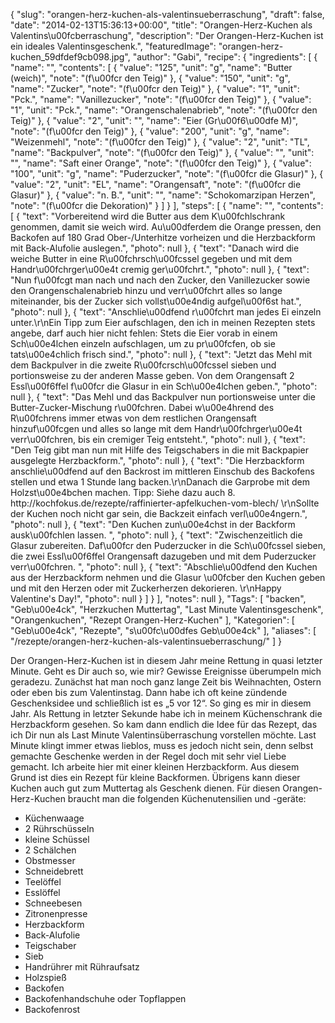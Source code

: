 {
    "slug": "orangen-herz-kuchen-als-valentinsueberraschung",
    "draft": false,
    "date": "2014-02-13T15:36:13+00:00",
    "title": "Orangen-Herz-Kuchen als Valentins\u00fcberraschung",
    "description": "Der Orangen-Herz-Kuchen ist ein ideales Valentinsgeschenk.",
    "featuredImage": "orangen-herz-kuchen_59dfdef9cb098.jpg",
    "author": "Gabi",
    "recipe": {
        "ingredients": [
            {
                "name": "",
                "contents": [
                    {
                        "value": "125",
                        "unit": "g",
                        "name": "Butter (weich)",
                        "note": "(f\u00fcr den Teig)"
                    },
                    {
                        "value": "150",
                        "unit": "g",
                        "name": "Zucker",
                        "note": "(f\u00fcr den Teig)"
                    },
                    {
                        "value": "1",
                        "unit": "Pck.",
                        "name": "Vanillezucker",
                        "note": "(f\u00fcr den Teig)"
                    },
                    {
                        "value": "1",
                        "unit": "Pck.",
                        "name": "Orangenschalenabrieb",
                        "note": "(f\u00fcr den Teig)"
                    },
                    {
                        "value": "2",
                        "unit": "",
                        "name": "Eier (Gr\u00f6\u00dfe M)",
                        "note": "(f\u00fcr den Teig)"
                    },
                    {
                        "value": "200",
                        "unit": "g",
                        "name": "Weizenmehl",
                        "note": "(f\u00fcr den Teig)"
                    },
                    {
                        "value": "2",
                        "unit": "TL",
                        "name": "Backpulver",
                        "note": "(f\u00fcr den Teig)"
                    },
                    {
                        "value": "",
                        "unit": "",
                        "name": "Saft einer Orange",
                        "note": "(f\u00fcr den Teig)"
                    },
                    {
                        "value": "100",
                        "unit": "g",
                        "name": "Puderzucker",
                        "note": "(f\u00fcr die Glasur)"
                    },
                    {
                        "value": "2",
                        "unit": "EL",
                        "name": "Orangensaft",
                        "note": "(f\u00fcr die Glasur)"
                    },
                    {
                        "value": "n. B.",
                        "unit": "",
                        "name": "Schokomarzipan Herzen",
                        "note": "(f\u00fcr die Dekoration)"
                    }
                ]
            }
        ],
        "steps": [
            {
                "name": "",
                "contents": [
                    {
                        "text": "Vorbereitend wird die Butter aus dem K\u00fchlschrank genommen, damit sie weich wird. Au\u00dferdem die Orange pressen,  den Backofen auf 180 Grad Ober-\/Unterhitze vorheizen und die Herzbackform mit Back-Alufolie auslegen.",
                        "photo": null
                    },
                    {
                        "text": "Danach wird die weiche Butter in eine R\u00fchrsch\u00fcssel gegeben und mit dem Handr\u00fchrger\u00e4t cremig ger\u00fchrt.",
                        "photo": null
                    },
                    {
                        "text": "Nun f\u00fcgt man nach und nach den Zucker, den Vanillezucker sowie den Orangenschalenabrieb hinzu und verr\u00fchrt alles so lange miteinander, bis der Zucker sich vollst\u00e4ndig aufgel\u00f6st hat.",
                        "photo": null
                    },
                    {
                        "text": "Anschlie\u00dfend r\u00fchrt man jedes Ei einzeln unter.\r\nEin Tipp zum Eier aufschlagen, den ich in meinen Rezepten stets angebe, darf auch hier nicht fehlen: Stets die Eier vorab in einem Sch\u00e4lchen einzeln aufschlagen, um zu pr\u00fcfen, ob sie tats\u00e4chlich frisch sind.",
                        "photo": null
                    },
                    {
                        "text": "Jetzt das Mehl mit dem Backpulver in die zweite R\u00fcrsch\u00fcssel sieben und portionsweise zu der anderen Masse geben. Von dem Orangensaft 2 Essl\u00f6ffel f\u00fcr die Glasur in ein Sch\u00e4lchen geben.",
                        "photo": null
                    },
                    {
                        "text": "Das Mehl und das Backpulver nun portionsweise unter die Butter-Zucker-Mischung r\u00fchren. Dabei w\u00e4hrend des R\u00fchrens immer etwas von dem restlichen Orangensaft hinzuf\u00fcgen und alles so lange mit dem Handr\u00fchrger\u00e4t verr\u00fchren, bis ein cremiger Teig entsteht.",
                        "photo": null
                    },
                    {
                        "text": "Den Teig gibt man nun mit Hilfe des Teigschabers in die mit Backpapier ausgelegte Herzbackform.",
                        "photo": null
                    },
                    {
                        "text": "Die Herzbackform anschlie\u00dfend auf den Backrost im mittleren Einschub des Backofens stellen und etwa 1 Stunde lang backen.\r\nDanach die Garprobe mit dem Holzst\u00e4bchen machen. Tipp: Siehe dazu auch 8. http:\/\/kochfokus.de\/rezepte\/raffinierter-apfelkuchen-vom-blech\/ \r\nSollte der Kuchen noch nicht gar sein, die Backzeit einfach verl\u00e4ngern.",
                        "photo": null
                    },
                    {
                        "text": "Den Kuchen zun\u00e4chst in der Backform ausk\u00fchlen lassen.  ",
                        "photo": null
                    },
                    {
                        "text": "Zwischenzeitlich die Glasur zubereiten. Daf\u00fcr den Puderzucker in die Sch\u00fcssel sieben, die zwei Essl\u00f6ffel Orangensaft dazugeben und mit dem Puderzucker verr\u00fchren. ",
                        "photo": null
                    },
                    {
                        "text": "Abschlie\u00dfend den Kuchen aus der Herzbackform nehmen und die Glasur \u00fcber den Kuchen geben und mit den Herzen oder mit Zuckerherzen dekorieren. \r\nHappy Valentine's Day!",
                        "photo": null
                    }
                ]
            }
        ],
        "notes": null
    },
    "Tags": [
        "backen",
        "Geb\u00e4ck",
        "Herzkuchen Muttertag",
        "Last Minute Valentinsgeschenk",
        "Orangenkuchen",
        "Rezept Orangen-Herz-Kuchen"
    ],
    "Kategorien": [
        "Geb\u00e4ck",
        "Rezepte",
        "s\u00fc\u00dfes Geb\u00e4ck"
    ],
    "aliases": [
        "\/rezepte\/orangen-herz-kuchen-als-valentinsueberraschung\/"
    ]
}

Der Orangen-Herz-Kuchen ist in diesem Jahr meine Rettung in quasi letzter Minute. Geht es Dir auch so, wie mir? Gewisse Ereignisse überumpeln mich geradezu. Zunächst hat man noch ganz lange Zeit bis Weihnachten, Ostern oder eben bis zum Valentinstag. Dann habe ich oft keine zündende Geschenksidee und schließlich ist es &#8222;5 vor 12&#8220;. So ging es mir in diesem Jahr. Als Rettung in letzter Sekunde habe ich in meinem Küchenschrank die Herzbackform gesehen. So kam dann endlich die Idee für das Rezept, das ich Dir nun als Last Minute Valentinsüberraschung vorstellen möchte. Last Minute klingt immer etwas lieblos, muss es jedoch nicht sein, denn selbst gemachte Geschenke werden in der Regel doch mit sehr viel Liebe gemacht. Ich arbeite hier mit einer kleinen Herzbackform. Aus diesem Grund ist dies ein Rezept für kleine Backformen. Übrigens kann dieser Kuchen auch gut zum Muttertag als Geschenk dienen. Für diesen Orangen-Herz-Kuchen braucht man die folgenden Küchenutensilien und -geräte:

 * Küchenwaage
 * 2 Rührschüsseln
 * kleine Schüssel
 * 2 Schälchen
 * Obstmesser
 * Schneidebrett
 * Teelöffel
 * Esslöffel
 * Schneebesen
 * Zitronenpresse
 * Herzbackform
 * Back-Alufolie
 * Teigschaber
 * Sieb
 * Handrührer mit Rühraufsatz
 * Holzspieß
 * Backofen
 * Backofenhandschuhe oder Topflappen
 * Backofenrost